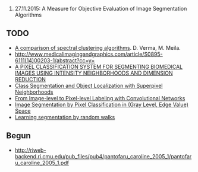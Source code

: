 1. 27.11.2015: A Measure for Objective Evaluation of Image Segmentation Algorithms

## TODO
* [A comparison of spectral clustering algorithms](http://citeseerx.ist.psu.edu/viewdoc/summary?doi=10.1.1.57.6424). D. Verma, M. Meila.
* http://www.medicalimagingandgraphics.com/article/S0895-6111(14)00203-1/abstract?cc=y=
* [A PIXEL CLASSIFICATION SYSTEM FOR SEGMENTING BIOMEDICAL IMAGES USING
  INTENSITY NEIGHBORHOODS AND DIMENSION
  REDUCTION](https://www.andrew.cmu.edu/user/gustavor/chen_isbi_11.pdf)
* [Class Segmentation and Object Localization with Superpixel Neighborhoods](http://www.vision.cs.ucla.edu/papers/fulkersonVS09.pdf)
* [From Image-level to Pixel-level Labeling with Convolutional Networks](http://www.cv-foundation.org/openaccess/content_cvpr_2015/papers/Pinheiro_From_Image-Level_to_2015_CVPR_paper.pdf)
* [Image Segmentation by Pixel Classification in (Gray Level, Edge Value)
  Space](http://ieeexplore.ieee.org/xpl/login.jsp?tp=&arnumber=1675208&url=http%3A%2F%2Fieeexplore.ieee.org%2Fiel5%2F12%2F35173%2F01675208.pdf%3Farnumber%3D1675208)
* [Learning segmentation by random walks](http://citeseerx.ist.psu.edu/viewdoc/summary?doi=10.1.1.143.153)


## Begun
* http://riweb-backend.ri.cmu.edu/pub_files/pub4/pantofaru_caroline_2005_1/pantofaru_caroline_2005_1.pdf